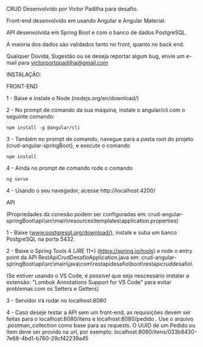 CRUD Desenvolvido por Victor Padilha para desafio.

Front-end desenvolvido em usando Angular e Angular Material.

API desenvolvida em Spring Boot e com o banco de dados PostgreSQL.

A maioria dos dados são validados tanto no front, quanto no back end. 

Qualquer Dúvida, Sugestão ou se deseja reportar algum bug, envie um e-mail para victorportopadilha@gmail.com


INSTALAÇÃO:

FRONT-END

1 - Baixe e instale o Node (nodejs.org/en/download/)

2 - No prompt de comando da sua máquina, instale o angular/cli com o seguinte comando:

	npm install -g @angular/cli

3 - Também no prompt de comando, navegue para a pasta root do projeto (crud-angular-springBoot), e execute o comando 

	npm install

4 - Ainda no prompt de comando rode o comando

	ng serve

4 - Usando o seu navegador, acesse http://localhost:4200/

API

(Propriedades da conexão podem ser configuradas em: crud-angular-springBoot\api\src\main\resources\templates\application.properties)

1 - Baixe (www.postgresql.org/download/), instale e suba um banco PostgreSQL na porta 5432.

2 - Baixe o Spring Tools 4 (JRE 11+) (https://spring.io/tools) e rode o entry point da API RestApiCrudDesafioApplication.java em: crud-angular-springBoot\api\src\main\java\com\restapidesafio\boot\restapicruddesafio\

(Se estiver usando o VS Code, é possível que seja nescessário instalar a extensão: "Lombok Annotations Support for VS Code" para evitar problemas com os Setters e Getters)

3 - Servidor irá rodar no localhost:8080

4 - Caso deseje testar a API sem um front-end, as requisições devem ser feitas para o localhost:8080/itens e localhost:8080/pedido . Use o arquivo .postman_collection 
como base para as requests. O UUID de um Pedido ou Item deve ser provido na url, por exemplo: localhost:8080/itens/033b8430-7e68-4bd1-b760-29cf42239a45

 





 	

